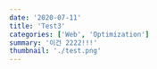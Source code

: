 ```yaml
---
date: '2020-07-11'
title: 'Test3'
categories: ['Web', 'Optimization']
summary: '이건 2222!!!'
thumbnail: './test.png'
---
```

